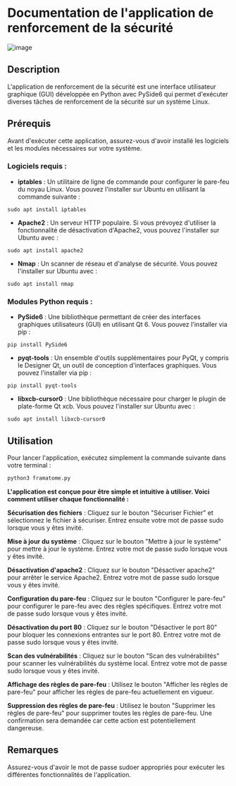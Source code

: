 # Documentation de l'application de renforcement de la sécurité
![image](https://github.com/CatharsisCoding/Python-Hardening-framatome/assets/97361977/002b785d-1a1b-4475-aced-ce47b6a506a3)

## Description
L'application de renforcement de la sécurité est une interface utilisateur graphique (GUI) développée en Python avec PySide6 qui permet d'exécuter diverses tâches de renforcement de la sécurité sur un système Linux.


## Prérequis

Avant d'exécuter cette application, assurez-vous d'avoir installé les logiciels et les modules nécessaires sur votre système.

### Logiciels requis :

- **iptables** : Un utilitaire de ligne de commande pour configurer le pare-feu du noyau Linux. Vous pouvez l'installer sur Ubuntu en utilisant la commande suivante :
```
sudo apt install iptables
```

- **Apache2** : Un serveur HTTP populaire. Si vous prévoyez d'utiliser la fonctionnalité de désactivation d'Apache2, vous pouvez l'installer sur Ubuntu avec :
```
sudo apt install apache2
```

- **Nmap** : Un scanner de réseau et d'analyse de sécurité. Vous pouvez l'installer sur Ubuntu avec :
```
sudo apt install nmap
```

### Modules Python requis :

- **PySide6** : Une bibliothèque permettant de créer des interfaces graphiques utilisateurs (GUI) en utilisant Qt 6. Vous pouvez l'installer via pip :
```
pip install PySide6
```


- **pyqt-tools** : Un ensemble d'outils supplémentaires pour PyQt, y compris le Designer Qt, un outil de conception d'interfaces graphiques. Vous pouvez l'installer via pip :
```
pip install pyqt-tools
```
- **libxcb-cursor0** : Une bibliothèque nécessaire pour charger le plugin de plate-forme Qt xcb. Vous pouvez l'installer sur Ubuntu avec :
```
sudo apt install libxcb-cursor0

```


## Utilisation
Pour lancer l'application, exécutez simplement la commande suivante dans votre terminal :

```bash
python3 framatome.py
```
**L'application est conçue pour être simple et intuitive à utiliser. Voici comment utiliser chaque fonctionnalité :**

**Sécurisation des fichiers** : Cliquez sur le bouton "Sécuriser Fichier" et sélectionnez le fichier à sécuriser. Entrez ensuite votre mot de passe sudo lorsque vous y êtes invité.

**Mise à jour du système** : Cliquez sur le bouton "Mettre à jour le système" pour mettre à jour le système. Entrez votre mot de passe sudo lorsque vous y êtes invité.

**Désactivation d'apache2** : Cliquez sur le bouton "Désactiver apache2" pour arrêter le service Apache2. Entrez votre mot de passe sudo lorsque vous y êtes invité.

**Configuration du pare-feu** : Cliquez sur le bouton "Configurer le pare-feu" pour configurer le pare-feu avec des règles spécifiques. Entrez votre mot de passe sudo lorsque vous y êtes invité.

**Désactivation du port 80** : Cliquez sur le bouton "Désactiver le port 80" pour bloquer les connexions entrantes sur le port 80. Entrez votre mot de passe sudo lorsque vous y êtes invité.

**Scan des vulnérabilités** : Cliquez sur le bouton "Scan des vulnérabilités" pour scanner les vulnérabilités du système local. Entrez votre mot de passe sudo lorsque vous y êtes invité.

**Affichage des règles de pare-feu** : Utilisez le bouton "Afficher les règles de pare-feu" pour afficher les règles de pare-feu actuellement en vigueur.

**Suppression des règles de pare-feu** : Utilisez le bouton "Supprimer les règles de pare-feu" pour supprimer toutes les règles de pare-feu. Une confirmation sera demandée car cette action est potentiellement dangereuse.


## Remarques
Assurez-vous d'avoir le mot de passe sudoer appropriés pour exécuter les différentes fonctionnalités de l'application.
